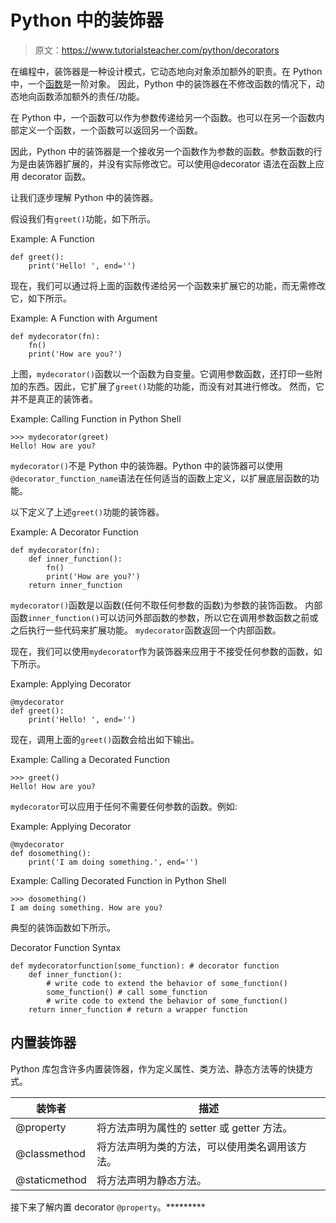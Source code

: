 # Python 中的装饰器

> 原文：<https://www.tutorialsteacher.com/python/decorators>

在编程中，装饰器是一种设计模式，它动态地向对象添加额外的职责。在 Python 中，一个[函数](/python/python-user-defined-function)是一阶对象。 因此，Python 中的装饰器在不修改函数的情况下，动态地向函数添加额外的责任/功能。

在 Python 中，一个函数可以作为参数传递给另一个函数。也可以在另一个函数内部定义一个函数，一个函数可以返回另一个函数。

因此，Python 中的装饰器是一个接收另一个函数作为参数的函数。参数函数的行为是由装饰器扩展的，并没有实际修改它。可以使用@decorator 语法在函数上应用 decorator 函数。

让我们逐步理解 Python 中的装饰器。

假设我们有`greet()`功能，如下所示。

Example: A Function 

```
def greet():
	print('Hello! ', end='') 
```

现在，我们可以通过将上面的函数传递给另一个函数来扩展它的功能，而无需修改它，如下所示。

Example: A Function with Argument 

```
def mydecorator(fn):
	fn()
	print('How are you?') 
```

上图，`mydecorator()`函数以一个函数为自变量。它调用参数函数，还打印一些附加的东西。因此，它扩展了`greet()`功能的功能，而没有对其进行修改。 然而，它并不是真正的装饰者。

Example: Calling Function in Python Shell 

```
>>> mydecorator(greet)
Hello! How are you? 
```

`mydecorator()`不是 Python 中的装饰器。Python 中的装饰器可以使用`@decorator_function_name`语法在任何适当的函数上定义，以扩展底层函数的功能。

以下定义了上述`greet()`功能的装饰器。

Example: A Decorator Function 

```
def mydecorator(fn):
    def inner_function():        
        fn()
        print('How are you?')
    return inner_function 
```

`mydecorator()`函数是以函数(任何不取任何参数的函数)为参数的装饰函数。 内部函数`inner_function()`可以访问外部函数的参数，所以它在调用参数函数之前或之后执行一些代码来扩展功能。 `mydecorator`函数返回一个内部函数。

现在，我们可以使用`mydecorator`作为装饰器来应用于不接受任何参数的函数，如下所示。

Example: Applying Decorator 

```
@mydecorator
def greet():
	print('Hello! ', end='') 
```

现在，调用上面的`greet()`函数会给出如下输出。

Example: Calling a Decorated Function 

```
>>> greet()
Hello! How are you? 
```

`mydecorator`可以应用于任何不需要任何参数的函数。例如:

Example: Applying Decorator 

```
@mydecorator
def dosomething():
	print('I am doing something.', end='') 
```

Example: Calling Decorated Function in Python Shell 

```
>>> dosomething()
I am doing something. How are you? 
```

典型的装饰函数如下所示。

Decorator Function Syntax 

```
def mydecoratorfunction(some_function): # decorator function
    def inner_function(): 
        # write code to extend the behavior of some_function()
        some_function() # call some_function
        # write code to extend the behavior of some_function()
    return inner_function # return a wrapper function 
```

## 内置装饰器

Python 库包含许多内置装饰器，作为定义属性、类方法、静态方法等的快捷方式。

| 装饰者 | 描述 |
| --- | --- |
| @property | 将方法声明为属性的 setter 或 getter 方法。 |
| @classmethod | 将方法声明为类的方法，可以使用类名调用该方法。 |
| @staticmethod | 将方法声明为静态方法。 |

接下来了解内置 decorator `@property`。*********